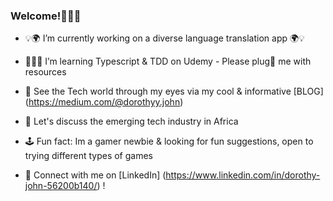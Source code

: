 ### Welcome!🙋🏿‍♀️

- 💡🌍 I’m currently working on a diverse language translation app 🌍💡

- 👩🏿‍💻 I’m learning Typescript & TDD on Udemy - Please plug🔌 me with resources 

- 📓 See the Tech world through my eyes via my cool & informative [BLOG] (https://medium.com/@dorothyy.john)  

- 💬 Let's discuss the emerging tech industry in Africa

- 🕹 Fun fact: Im a gamer newbie & looking for fun suggestions, open to trying different types of games

- 📲 Connect with me on [LinkedIn] (https://www.linkedin.com/in/dorothy-john-56200b140/) !
